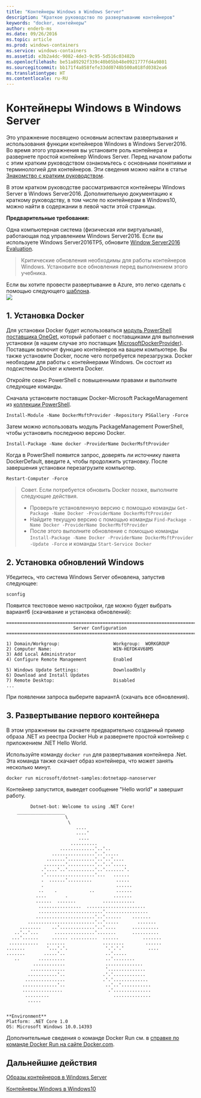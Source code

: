 ```yaml
---
title: "Контейнеры Windows в Windows Server"
description: "Краткое руководство по развертыванию контейнеров"
keywords: "docker, контейнеры"
author: enderb-ms
ms.date: 09/26/2016
ms.topic: article
ms.prod: windows-containers
ms.service: windows-containers
ms.assetid: e3b2a4dc-9082-4de3-9c95-5d516c03482b
ms.openlocfilehash: be51a89292f339c40b05bb48e0921777fd4a9801
ms.sourcegitcommit: bb171f4a858fefe33dd0748b500a018fd0382ea6
ms.translationtype: HT
ms.contentlocale: ru-RU
---
```

# <a name="windows-containers-on-windows-server"></a>Контейнеры Windows в Windows Server

Это упражнение посвящено основным аспектам развертывания и использования функции контейнеров Windows в Windows Server2016. Во время этого упражнения вы установите роль контейнера и развернете простой контейнер Windows Server. Перед началом работы с этим кратким руководством ознакомьтесь с основными понятиями и терминологией для контейнеров. Эти сведения можно найти в статье [Знакомство с кратким руководством](./index.md).

В этом кратком руководстве рассматриваются контейнеры Windows Server в Windows Server2016. Дополнительную документацию к краткому руководству, в том числе по контейнерам в Windows10, можно найти в содержании в левой части этой страницы.

**Предварительные требования:**

Одна компьютерная система (физическая или виртуальная), работающая под управлением Windows Server2016. Если вы используете Windows Server2016TP5, обновите [Window Server2016 Evaluation](https://www.microsoft.com/en-us/evalcenter/evaluate-windows-server-2016 ). 

> Критические обновления необходимы для работы контейнеров Windows. Установите все обновления перед выполнением этого учебника.

Если вы хотите провести развертывание в Azure, это легко сделать с помощью следующего [шаблона](https://github.com/Microsoft/Virtualization-Documentation/tree/master/windows-server-container-tools/containers-azure-template).<br/>
<a href="https://portal.azure.com/#create/Microsoft.Template/uri/https%3A%2F%2Fraw.githubusercontent.com%2FMicrosoft%2FVirtualization-Documentation%2Flive%2Fwindows-server-container-tools%2Fcontainers-azure-template%2Fazuredeploy.json" target="_blank">
    <img src="http://azuredeploy.net/deploybutton.png"/>
</a>


## <a name="1-install-docker"></a>1. Установка Docker

Для установки Docker будет использоваться [модуль PowerShell поставщика OneGet](https://github.com/oneget/oneget), который работает с поставщиками для выполнения установки (в нашем случае это поставщик [MicrosoftDockerProvider](https://github.com/OneGet/MicrosoftDockerProvider)). Поставщик включит функцию контейнеров на вашем компьютере. Вы также установите Docker, после чего потребуется перезагрузка. Docker необходим для работы с контейнерами Windows. Он состоит из подсистемы Docker и клиента Docker.

Откройте сеанс PowerShell с повышенными правами и выполните следующие команды.

Сначала установите поставщик Docker-Microsoft PackageManagement из [коллекции PowerShell](https://www.powershellgallery.com/packages/DockerMsftProvider).

```none
Install-Module -Name DockerMsftProvider -Repository PSGallery -Force
```

Затем можно использовать модуль PackageManagement PowerShell, чтобы установить последнюю версию Docker.
```none
Install-Package -Name docker -ProviderName DockerMsftProvider
```

Когда в PowerShell появится запрос, доверять ли источнику пакета DockerDefault, введите `A`, чтобы продолжить установку. После завершения установки перезагрузите компьютер.

```none
Restart-Computer -Force
```

> Совет. Если потребуется обновить Docker позже, выполните следующие действия.
>  - Проверьте установленную версию с помощью команды `Get-Package -Name Docker -ProviderName DockerMsftProvider`
>  - Найдите текущую версию с помощью команды `Find-Package -Name Docker -ProviderName DockerMsftProvider`
>  - После этого выполните обновление с помощью команды `Install-Package -Name Docker -ProviderName DockerMsftProvider -Update -Force` и команды `Start-Service Docker`

## <a name="2-install-windows-updates"></a>2. Установка обновлений Windows

Убедитесь, что система Windows Server обновлена, запустив следующее:

```none
sconfig
```

Появится текстовое меню настройки, где можно будет выбрать вариант6 (скачивание и установка обновлений):

```none
===============================================================================
                         Server Configuration
===============================================================================

1) Domain/Workgroup:                    Workgroup:  WORKGROUP
2) Computer Name:                       WIN-HEFDK4V68M5
3) Add Local Administrator
4) Configure Remote Management          Enabled

5) Windows Update Settings:             DownloadOnly
6) Download and Install Updates
7) Remote Desktop:                      Disabled
...
```

При появлении запроса выберите вариантA (скачать все обновления).

## <a name="3-deploy-your-first-container"></a>3. Развертывание первого контейнера

В этом упражнении вы скачаете предварительно созданный пример образа .NET из реестра Docker Hub и развернете простой контейнер с приложением .NET Hello World.  

Используйте команду `docker run` для развертывания контейнера .Net. Эта команда также скачает образ контейнера, что может занять несколько минут.

```console
docker run microsoft/dotnet-samples:dotnetapp-nanoserver
```

Контейнер запустится, выведет сообщение "Hello world" и завершит работу.

```console
         Dotnet-bot: Welcome to using .NET Core!
    __________________
                      \
                       \
                          ....
                          ....'
                           ....
                        ..........
                    .............'..'..
                 ................'..'.....
               .......'..........'..'..'....
              ........'..........'..'..'.....
             .'....'..'..........'..'.......'.
             .'..................'...   ......
             .  ......'.........         .....
             .                           ......
            ..    .            ..        ......
           ....       .                 .......
           ......  .......          ............
            ................  ......................
            ........................'................
           ......................'..'......    .......
        .........................'..'.....       .......
     ........    ..'.............'..'....      ..........
   ..'..'...      ...............'.......      ..........
  ...'......     ...... ..........  ......         .......
 ...........   .......              ........        ......
.......        '...'.'.              '.'.'.'         ....
.......       .....'..               ..'.....
   ..       ..........               ..'........
          ............               ..............
         .............               '..............
        ...........'..              .'.'............
       ...............              .'.'.............
      .............'..               ..'..'...........
      ...............                 .'..............
       .........                        ..............
        .....


**Environment**
Platform: .NET Core 1.0
OS: Microsoft Windows 10.0.14393
```

Дополнительные сведения о команде Docker Run см. в [справке по команде Docker Run на сайте Docker.com]( https://docs.docker.com/engine/reference/run/).

## <a name="next-steps"></a>Дальнейшие действия

[Образы контейнеров в Windows Server](./quick-start-images.md)

[Контейнеры Windows в Windows10](./quick-start-windows-10.md)
